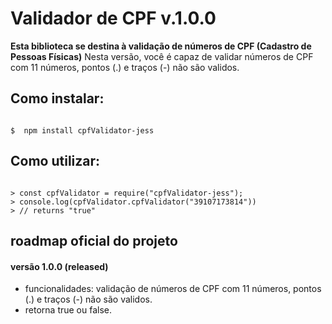 # Validador de CPF v.1.0.0

**Esta biblioteca se destina à validação de números de CPF (Cadastro de Pessoas Físicas)**
Nesta versão, você é capaz de validar números de CPF com 11 números, pontos (.) e traços (-) não são validos.

## Como instalar:

```shell

$  npm install cpfValidator-jess

```

## Como utilizar:

```node

> const cpfValidator = require("cpfValidator-jess");
> console.log(cpfValidator.cpfValidator("39107173814"))
> // returns "true"

```

## roadmap oficial do projeto

#### versão 1.0.0 (released)
- funcionalidades: validação de números de CPF com 11 números, pontos (.) e traços (-) não são validos.
- retorna true ou false.
